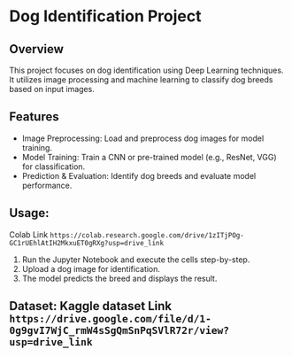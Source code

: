 # Dog Identification Project
## Overview
This project focuses on dog identification using Deep Learning techniques. It utilizes image processing and machine learning to classify dog breeds based on input images.

## Features
* Image Preprocessing: Load and preprocess dog images for model training.
* Model Training: Train a CNN or pre-trained model (e.g., ResNet, VGG) for classification.
* Prediction & Evaluation: Identify dog breeds and evaluate model performance.

## Usage:
Colab Link `https://colab.research.google.com/drive/1zITjPOg-GC1rUEhlAtIH2MkxuET0gRXg?usp=drive_link`
1. Run the Jupyter Notebook and execute the cells step-by-step.
2. Upload a dog image for identification.
3. The model predicts the breed and displays the result.

## Dataset: Kaggle dataset Link `https://drive.google.com/file/d/1-0g9gvI7WjC_rmW4sSgQmSnPqSVlR72r/view?usp=drive_link`
